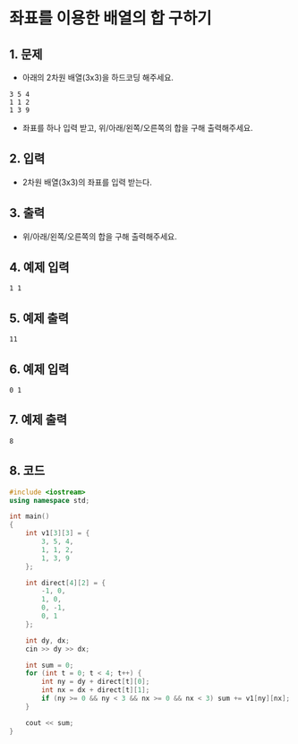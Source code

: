 # 좌표를 이용한 배열의 합 구하기

## 1. 문제
- 아래의 2차원 배열(3x3)을 하드코딩 해주세요.

```
3 5 4
1 1 2
1 3 9
```

- 좌표를 하나 입력 받고, 위/아래/왼쪽/오른쪽의 합을 구해 출력해주세요.

## 2. 입력
- 2차원 배열(3x3)의 좌표를 입력 받는다.

## 3. 출력
- 위/아래/왼쪽/오른쪽의 합을 구해 출력해주세요.

## 4. 예제 입력
```
1 1
```

## 5. 예제 출력
```
11
```

## 6. 예제 입력

```
0 1
```

## 7. 예제 출력

```
8
```

## 8. 코드

```c++
#include <iostream>
using namespace std;

int main()
{
    int v1[3][3] = {
        3, 5, 4,
        1, 1, 2,
        1, 3, 9
    };

    int direct[4][2] = {
        -1, 0,
        1, 0,
        0, -1,
        0, 1
    };

    int dy, dx;
    cin >> dy >> dx;

    int sum = 0;
    for (int t = 0; t < 4; t++) {
        int ny = dy + direct[t][0];
        int nx = dx + direct[t][1];
        if (ny >= 0 && ny < 3 && nx >= 0 && nx < 3) sum += v1[ny][nx];
    }

    cout << sum;
}
```
